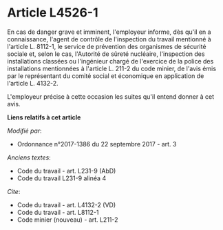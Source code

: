 # Article L4526-1

En cas de danger grave et imminent, l'employeur informe, dès qu'il en a connaissance, l'agent de contrôle de l'inspection du
travail mentionné à l'article L. 8112-1, le service de prévention des organismes de sécurité sociale et, selon le cas,
l'Autorité de sûreté nucléaire, l'inspection des installations classées ou l'ingénieur chargé de l'exercice de la police des
installations mentionnées à l'article L. 211-2 du code minier, de l'avis émis par le représentant du comité social et
économique en application de l'article L. 4132-2.

L'employeur précise à cette occasion les suites qu'il entend donner à cet avis.

**Liens relatifs à cet article**

_Modifié par_:

  - Ordonnance n°2017-1386 du 22 septembre 2017 - art. 3

_Anciens textes_:

  - Code du travail - art. L231-9 (AbD)
  - Code du travail L231-9 alinéa 4

_Cite_:

  - Code du travail - art. L4132-2 (VD)
  - Code du travail - art. L8112-1
  - Code minier (nouveau) - art. L211-2
